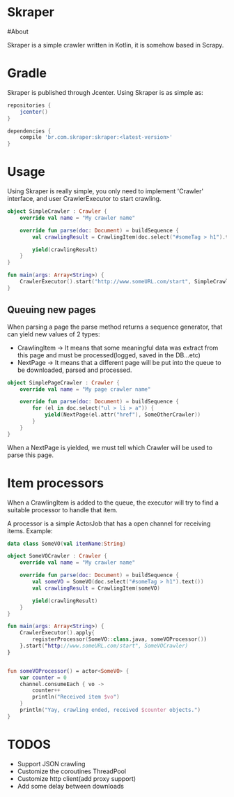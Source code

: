 # Skraper

#About

Skraper is a simple crawler written in Kotlin, it is somehow based in Scrapy.

# Gradle
 
Skraper is published through Jcenter. Using Skraper is as simple as:

```groovy
repositories {
    jcenter()
}

dependencies {
    compile 'br.com.skraper:skraper:<latest-version>'
}
```

# Usage

Using Skraper is really simple, you only need to implement 'Crawler' interface, and user CrawlerExecutor to start crawling.

```kotlin
object SimpleCrawler : Crawler {
    override val name = "My crawler name"

    override fun parse(doc: Document) = buildSequence {
        val crawlingResult = CrawlingItem(doc.select("#someTag > h1").text())

        yield(crawlingResult)
    }
}

fun main(args: Array<String>) {
    CrawlerExecutor().start("http://www.someURL.com/start", SimpleCrawler)
}

```

## Queuing new pages

When parsing a page the parse method returns a sequence generator, that can yield new values of 2 types:

* CrawlingItem -> It means that some meaningful data was extract from this page and must be processed(logged, saved in the DB...etc)
* NextPage -> It means that a different page will be put into the queue to be downloaded, parsed and processed.

```kotlin
object SimplePageCrawler : Crawler {
    override val name = "My page crawler name"

    override fun parse(doc: Document) = buildSequence {
        for (el in doc.select("ul > li > a")) {
            yield(NextPage(el.attr("href"), SomeOtherCrawler))
        }
    }
}
```

When a NextPage is yielded, we must tell which Crawler will be used to parse this page.

# Item processors

When a CrawlingItem is added to the queue, the executor will try to find a suitable processor to handle that item.

A processor is a simple ActorJob<T> that has a open channel for receiving items. Example:

```kotlin
data class SomeVO(val itemName:String)

object SomeVOCrawler : Crawler {
    override val name = "My crawler name"

    override fun parse(doc: Document) = buildSequence {
        val someVO = SomeVO(doc.select("#someTag > h1").text())
        val crawlingResult = CrawlingItem(someVO)

        yield(crawlingResult)
    }
}

fun main(args: Array<String>) {
    CrawlerExecutor().apply{
        registerProcessor(SomeVO::class.java, someVOProcessor())
    }.start("http://www.someURL.com/start", SomeVOCrawler)
}


fun someVOProcessor() = actor<SomeVO> {
    var counter = 0
    channel.consumeEach { vo ->
        counter++
        println("Received item $vo")
    }
    println("Yay, crawling ended, received $counter objects.")
}
```


# TODOS

* Support JSON crawling
* Customize the coroutines ThreadPool
* Customize http client(add proxy support)
* Add some delay between downloads